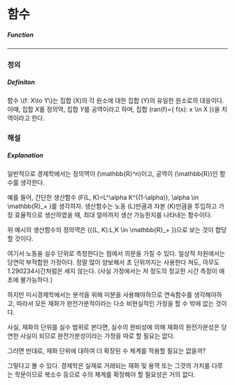 # 함수

##### Function

---

### 정의

##### Definiton

함수 \\(f: X\to Y\\)는 집합 \(X\)의 각 원소에 대한 집합 \(Y\)의 유일한 원소로의 대응이다.
이때, 집합 $X$를 정의역, 집합 $Y$를 공역이라고 하며,
집합 \(ran(f)=\{ f(x):  x \in X \}\)을 치역이라고 한다.

### 해설

##### Explanation

일반적으로 경제학에서는 정의역이 \(\mathbb{R}^n\)이고, 공역이 \(\mathbb{R}\)인 함수를 생각한다.

예를 들어, 간단한 생산함수 \(F(L, K)=L^\alpha K^{(1-\alpha)}, \alpha \in \mathbb{R}_+ \)를 생각하자.
생산함수는 노동 \(L\)만큼과 자본 \(K\)만큼을 투입하고 가장 효율적으로 생산하였을 때, 최대 얼마까지 생산 가능한지를 나타내는 함수이다.

위 예시의 생산함수의 정의역은 \(\{(L, K):L,K \in \mathbb{R}_+ \}\)으로 보는 것이 합당할 것이다.

여기서 노동을 실수 단위로 측정한다는 점에서 의문을 가질 수 있다. 일상적 차원에서는 당연히 부적합한 가정이다. 정말 많이 양보해서 초 단위까지는 사용한다 쳐도,  아무도 1.290234시간처럼은 세지 않는다. (사실 가정에서는 저 정도의 정교한 시간 측정이 애초에 불가능하다.) 

하지만 미시경제학에서는 분석을 위해 미분을 사용해야하므로 연속함수를 생각해야하고, 따라서 모든 재화가 완전가분적이라는 다소 비현실적인 가정을 할 수 밖에 없는 것이다.

사실, 재화의 단위를 실수 범위로 본다면, 실수의 완비성에 의해 재화의 완전가분성은 당연한 사실이 되므로 완전가분성이라는 가정을 따로 할 필요는 없다.

그러면 반대로, 재화 단위에 대하여 더 확장된 수 체계를 적용할 필요는 없을까?

그렇다고 볼 수 있다. 경제학은 실제로 거래되는 재화 및 용역 또는 그것의 가치를 다루는 학문이므로 복소수 등으로 수의 체계를 확장해야 할 필요성은 거의 없다.
